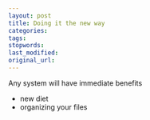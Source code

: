 ```yaml
---
layout: post
title: Doing it the new way
categories:
tags:
stopwords:
last_modified:
original_url:
---
```


Any system will have immediate benefits

* new diet
* organizing your files

